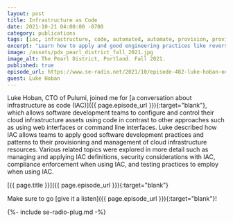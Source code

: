 ```yaml
---
layout: post
title: Infrastructure as Code
date: 2021-10-21 04:00:00 -0700
category: publications
tags: [iac, infrastructure, code, automated, automate, provision, provisioning, cloud]
excerpt: "Learn how to apply and good engineering practices like reversibility and automation to your Dev Ops and resource provisioning processes with Infrastructure as Code."
image: /assets/pdx_pearl_district_fall_2021.jpg
image_alt: The Pearl District, Portland. Fall 2021.
published: true
episode_url: https://www.se-radio.net/2021/10/episode-482-luke-hoban-on-infrastructure-as-code/
guest: Luke Hoban
---
```


Luke Hoban, CTO of Pulumi, joined me for [a conversation about infrastructure as code (IAC)]({{ page.episode_url }}){:target="blank"}, which allows software development teams to configure and control their cloud infrastructure assets using code in contrast to other approaches such as using web interfaces or command line interfaces. Luke described how IAC allows teams to apply good software development practices and patterns to their provisioning and management of cloud infrastructure resources. Various related topics were explored in more detail such as managing and applying IAC definitions, security considerations with IAC, compliance enforcement when using IAC, and testing practices to employ when using IAC.

[{{ page.title }}]({{ page.episode_url }}){:target="blank"}

Make sure to go [give it a listen]({{ page.episode_url }}){:target="blank"}!

{%- include se-radio-plug.md -%}